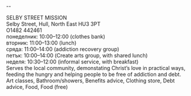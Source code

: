 
--

SELBY STREET MISSION  
Selby Street, Hull, North East HU3 3PT  
O1482 442461  
понеделник: 10:00–12:00 (clothes bank)  
вторник: 11:00–13:00 (lunch)  
сряда: 11:00–14:00 (addiction recovery group)  
петък: 10:00–14:00 (Create arts group, with shared lunch)  
неделя: 10:30–12:00 (informal service, with breakfast)  
Serves the local community, demonstating Christ’s love in practical ways, feeding the hungry and helping people to be free of addiction and debt.  
Art classes, Bathroom/showers, Benefits advice, Clothing store, Debt advice, Food, Food (free)  
  
